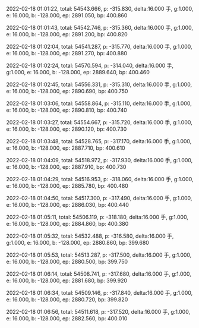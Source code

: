 2022-02-18 01:01:22, total: 54543.666, p: -315.830, delta:16.000 手, g:1.000, e: 16.000, b: -128.000, ep: 2891.050, bp: 400.860

2022-02-18 01:01:43, total: 54542.746, p: -315.360, delta:16.000 手, g:1.000, e: 16.000, b: -128.000, ep: 2891.200, bp: 400.820

2022-02-18 01:02:04, total: 54541.287, p: -315.770, delta:16.000 手, g:1.000, e: 16.000, b: -128.000, ep: 2891.270, bp: 400.880

2022-02-18 01:02:24, total: 54570.594, p: -314.040, delta:16.000 手, g:1.000, e: 16.000, b: -128.000, ep: 2889.640, bp: 400.460

2022-02-18 01:02:45, total: 54556.331, p: -315.310, delta:16.000 手, g:1.000, e: 16.000, b: -128.000, ep: 2890.690, bp: 400.750

2022-02-18 01:03:06, total: 54558.864, p: -315.110, delta:16.000 手, g:1.000, e: 16.000, b: -128.000, ep: 2890.810, bp: 400.740

2022-02-18 01:03:27, total: 54554.667, p: -315.720, delta:16.000 手, g:1.000, e: 16.000, b: -128.000, ep: 2890.120, bp: 400.730

2022-02-18 01:03:48, total: 54528.765, p: -317.170, delta:16.000 手, g:1.000, e: 16.000, b: -128.000, ep: 2887.710, bp: 400.610

2022-02-18 01:04:09, total: 54518.972, p: -317.930, delta:16.000 手, g:1.000, e: 16.000, b: -128.000, ep: 2887.910, bp: 400.730

2022-02-18 01:04:29, total: 54516.953, p: -318.060, delta:16.000 手, g:1.000, e: 16.000, b: -128.000, ep: 2885.780, bp: 400.480

2022-02-18 01:04:50, total: 54517.300, p: -317.490, delta:16.000 手, g:1.000, e: 16.000, b: -128.000, ep: 2886.030, bp: 400.440

2022-02-18 01:05:11, total: 54506.119, p: -318.180, delta:16.000 手, g:1.000, e: 16.000, b: -128.000, ep: 2884.860, bp: 400.380

2022-02-18 01:05:32, total: 54532.488, p: -316.580, delta:16.000 手, g:1.000, e: 16.000, b: -128.000, ep: 2880.860, bp: 399.680

2022-02-18 01:05:53, total: 54513.287, p: -317.500, delta:16.000 手, g:1.000, e: 16.000, b: -128.000, ep: 2880.500, bp: 399.750

2022-02-18 01:06:14, total: 54508.741, p: -317.680, delta:16.000 手, g:1.000, e: 16.000, b: -128.000, ep: 2881.680, bp: 399.920

2022-02-18 01:06:34, total: 54509.146, p: -317.840, delta:16.000 手, g:1.000, e: 16.000, b: -128.000, ep: 2880.720, bp: 399.820

2022-02-18 01:06:56, total: 54511.618, p: -317.520, delta:16.000 手, g:1.000, e: 16.000, b: -128.000, ep: 2882.560, bp: 400.010